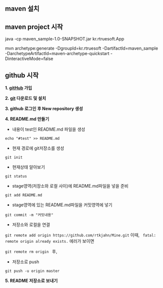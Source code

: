 ## maven 설치

## maven project 시작
java -cp maven_sample-1.0-SNAPSHOT.jar kr.rtruesoft.App

mvn archetype:generate -DgroupId=kr.rtruesoft -DartifactId=maven_sample -DarchetypeArtifactId=maven-archetype-quickstart -DinteractiveMode=false


## github 시작 


**1. [gitHub](https://github.com) 가입**

**2. [git](https://git-scm.com/downloads) 다운로드 및 설치**

**3. github 로그인 후 New repository 생성**

**4. README.md 만들기**

* 내용이 test인 README.md 파일을 생성

```echo "#test" >> README.md ```

* 현재 경로에 git저장소를 생성

```git init```

* 현재상태 알아보기

```git status```

* stage영역(저장소와 로컬 사이)에 README.md파일을 넣을 준비

```git add README.md```

* stage영역에 있는 README.md파일을 커밋영역에 넣기 

```git commit -m "커밋내용"```

* 저장소와 로컬을 연결

```git remote add origin https://github.com/rtkjahn/Mine.git```
이때,
``` fatal: remote origin already exists.``` 에러가 보이면

``` git remote rm origin  ``` 후, 

* 저장소로 push

```git push -u origin master```

**5. README 저장소로 보내기**



